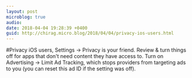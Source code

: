 ```yaml
---
layout: post
microblog: true
audio: 
date: 2018-04-04 19:28:39 +0400
guid: http://chirag.micro.blog/2018/04/04/privacy-ios-users.html
---
```

#Privacy iOS users, Settings → Privacy is your friend. Review & turn things off for apps that don't need content they have access to. Turn on Advertising → Limit Ad Tracking, which stops providers from targeting ads to you (you can reset this ad ID if the setting was off).
